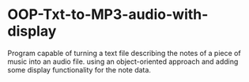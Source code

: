# OOP-Txt-to-MP3-audio-with-display
Program capable of turning a text file describing the notes of a piece of music into an audio file. using an object-oriented approach and adding some display functionality for the note data. 
